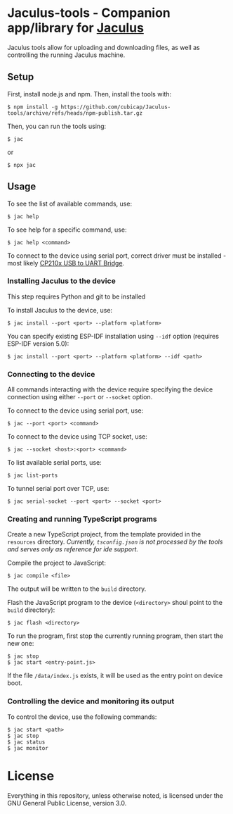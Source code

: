 # Jaculus-tools - Companion app/library for [Jaculus](https://github.com/cubicap/Jaculus)

Jaculus tools allow for uploading and downloading files, as well as controlling the
running Jaculus machine.

## Setup

First, install node.js and npm. Then, install the tools with:

    $ npm install -g https://github.com/cubicap/Jaculus-tools/archive/refs/heads/npm-publish.tar.gz

Then, you can run the tools using:

    $ jac

or

    $ npx jac

## Usage

To see the list of available commands, use:

    $ jac help

To see help for a specific command, use:

    $ jac help <command>

To connect to the device using serial port, correct driver must be installed - most likely [CP210x USB to UART Bridge](https://www.silabs.com/developers/usb-to-uart-bridge-vcp-drivers).

### Installing Jaculus to the device

This step requires Python and git to be installed

To install Jaculus to the device, use:

    $ jac install --port <port> --platform <platform>

You can specify existing ESP-IDF installation using `--idf` option (requires ESP-IDF version 5.0):

    $ jac install --port <port> --platform <platform> --idf <path>

### Connecting to the device

All commands interacting with the device require specifying the device connection using either `--port` or `--socket` option.

To connect to the device using serial port, use:

    $ jac --port <port> <command>

To connect to the device using TCP socket, use:

    $ jac --socket <host>:<port> <command>

To list available serial ports, use:

    $ jac list-ports

To tunnel serial port over TCP, use:

    $ jac serial-socket --port <port> --socket <port>

### Creating and running TypeScript programs

Create a new TypeScript project, from the template provided in the `resources` directory. *Currently, `tsconfig.json` is not processed by the tools and serves only as reference for ide support.*

Compile the project to JavaScript:

    $ jac compile <file>

The output will be written to the `build` directory.

Flash the JavaScript program to the device (`<directory>` shoul point to the `build` directory):

    $ jac flash <directory>

To run the program, first stop the currently running program, then start the new one:

    $ jac stop
    $ jac start <entry-point.js>

If the file `/data/index.js` exists, it will be used as the entry point on device boot.

### Controlling the device and monitoring its output

To control the device, use the following commands:

    $ jac start <path>
    $ jac stop
    $ jac status
    $ jac monitor

# License

Everything in this repository, unless otherwise noted, is licensed under the
GNU General Public License, version 3.0.

